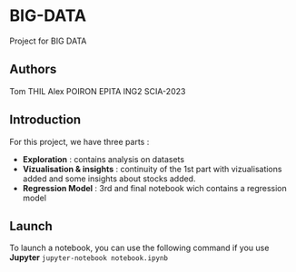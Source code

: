# BIG-DATA
Project for BIG DATA

## Authors
Tom THIL
Alex POIRON
EPITA ING2 SCIA-2023

## Introduction
For this project, we have three parts :
- **Exploration** : contains analysis on datasets
- **Vizualisation & insights** : continuity of the 1st part with vizualisations added and some insights about stocks added.
- **Regression Model** : 3rd and final notebook wich contains a regression model

## Launch
To launch a notebook, you can use the following command if you use **Jupyter**
```jupyter-notebook notebook.ipynb```
